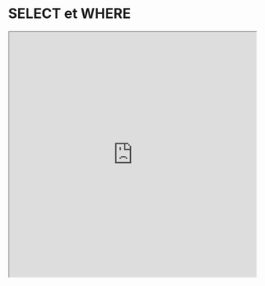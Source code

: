 # SELECT et WHERE
<iframe src=https://mozilla.github.io/pdf.js/web/viewer.html?file=https://raw.githubusercontent.com/fortierq/cours/main/sql/cours/1_select/select.pdf#zoom=page-fit&pagemode=none height=500 width=100% allowfullscreen></iframe>
